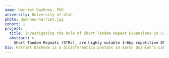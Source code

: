 ```yaml
---
name: Harriet Dashnow, PhD
university: University of Utah
photo: dashnow-harriet.jpg
cohort: 1
project:
  title: Investigating the Role of Short Tandem Repeat Expansions in Congenital Heart Disease and Developing an Str Variation Resource for the Prioritization of Pathogenic Loci
  abstract: >
    Short Tandem Repeats (STRs), are highly mutable 1–6bp repetitive DNA sequences that comprise 3% of the human genome. There are >40 Mendelian STR disease loci, including “novel” STRs (absent from the reference). While several STRs impact atherosclerotic cardiovascular disease, little is known about STRs in Congenital Heart Disease (CHD). Since previous STR research has focused on known STR loci, I have developed STRling, a new method for unbiased detection of both novel and known STR expansions genome-wide. Using >3000 TOPMed genomes, I will release a novel and reference STR variation resource, and use this to prioritize variants in CHD patients.
bio: Harriet Dashnow is a bioinformatics postdoc in Aaron Quinlan’s Lab at the University of Utah. She did her PhD research with Alicia Oshlack at the Murdoch Children’s Research Institute in Australia. She is best known for computational methods to detect short tandem repeat expansions. She has also published bioinformatic methods for clinical exome sequencing and microbial gene detection. Harriet has a BA (Psychology), a BSc (Genetics, Biochemistry and Molecular Biology), a MSc (Bioinformatics) and PhD from the University of Melbourne in Australia. She enjoys teaching computational skills workshops in such areas as genomics, data analysis, programming and version control. She co-authored the O’Reilly programming book Elegant SciPy.
---
```

